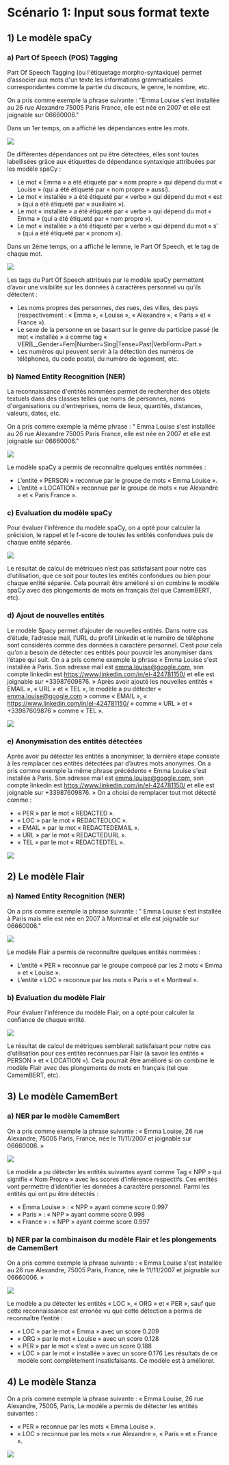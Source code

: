 # Scénario 1: Input sous format texte

## 1)	Le modèle spaCy
### a) Part Of Speech (POS) Tagging 
Part Of Speech Tagging (ou l'étiquetage morpho-syntaxique) permet d’associer aux mots d'un texte les informations grammaticales correspondantes comme la partie du discours, le genre, le nombre, etc.

On a pris comme exemple la phrase suivante : "Emma Louise s'est installée au 26 rue Alexandre 75005 Paris France, elle est née en 2007 et elle est joignable sur 06660006."

Dans un 1er temps, on a affiché les dépendances entre les mots.
 
![](images/01_Exemple_de_dépendances_entre_les_mots.png)

De différentes dépendances ont pu être détectées, elles sont toutes labellisées grâce aux étiquettes de dépendance syntaxique attribuées par les modèle spaCy :
-	Le mot « Emma » a été étiqueté par « nom propre » qui dépend du mot « Louise » (qui a été étiqueté par « nom propre » aussi).
-	Le mot « installée » a été étiqueté par « verbe » qui dépend du mot « est » (qui a été étiqueté par « auxiliaire »).
-	Le mot « installée » a été étiqueté par « verbe » qui dépend du mot « Emma » (qui a été étiqueté par « nom propre »).
-	Le mot « installée » a été étiqueté par « verbe » qui dépend du mot « s’ » (qui a été étiqueté par « pronom »).

Dans un 2ème temps, on a affiché le lemme, le Part Of Speech, et le tag de chaque mot.
 
![](images/02_Exemple_de_tags_du_Part_Of_Speech_du_modèle_spaCy.png)

Les tags du Part Of Speech attribués par le modèle spaCy permettent d’avoir une visibilité sur les données à caractères personnel vu qu’ils détectent :
-	Les noms propres des personnes, des rues, des villes, des pays (respectivement : « Emma », « Louise », « Alexandre », « Paris » et « France »).
-	Le sexe de la personne en se basant sur le genre du participe passé (le mot « installée » a comme tag « VERB__Gender=Fem|Number=Sing|Tense=Past|VerbForm=Part »
-	Les numéros qui peuvent servir à la détection des numéros de téléphones, du code postal, du numéro de logement, etc.

### b) Named Entity Recognition (NER)
La reconnaissance d'entités nommées permet de rechercher des objets textuels dans des classes telles que noms de personnes, noms d'organisations ou d'entreprises, noms de lieux, quantités, distances, valeurs, dates, etc.

On a pris comme exemple la même phrase : " Emma Louise s'est installée au 26 rue Alexandre 75005 Paris France, elle est née en 2007 et elle est joignable sur 06660006."
 
![](images/03_Exemple_d'entités_reconnues_par_le_modèle_spaCy.png)

Le modèle spaCy a permis de reconnaître quelques entités nommées :
-	L’entité « PERSON » reconnue par le groupe de mots « Emma Louise ».
-	L’entité « LOCATION » reconnue par le groupe de mots « rue Alexandre » et « Paris France ».

### c) Evaluation du modèle spaCy
Pour évaluer l’inférence du modèle spaCy, on a opté pour calculer la précision, le rappel et le f-score de toutes les entités confondues puis de chaque entité séparée.
 
![](images/04_Métriques_d'évaluation_du_modèle_spaCy.png)

Le résultat de calcul de métriques n’est pas satisfaisant pour notre cas d’utilisation, que ce soit pour toutes les entités confondues ou bien pour chaque entité séparée.
Cela pourrait être amélioré si on combine le modèle spaCy avec des plongements de mots en français (tel que CamemBERT, etc).

### d) Ajout de nouvelles entités
Le modèle Spacy permet d’ajouter de nouvelles entités. 
Dans notre cas d’étude, l’adresse mail, l’URL du profil Linkedin et le numéro de téléphone sont considérés comme des données à caractère personnel. 
C’est pour cela qu’on a besoin de détecter ces entités pour pouvoir les anonymiser dans l’étape qui suit.
On a a pris comme exemple la phrase « Emma Louise s'est installée à Paris. Son adresse mail est emma.louise@google.com, son compte linkedin est https://www.linkedin.com/in/el-424781150/ et elle est joignable sur +33987609876. »
Après avoir ajouté les nouvelles entités « EMAIL », « URL » et « TEL », le modèle a pu détecter « emma.louise@google.com » comme « EMAIL », « https://www.linkedin.com/in/el-424781150/ » comme « URL » et « +33987609876 » comme « TEL ». 
 
![](images/07_Ajout_de_nouvelles_entités_Spacy.png)


### e) Anonymisation des entités détectées
Après avoir pu détecter les entités à anonymiser, la dernière étape consiste à les remplacer ces entités détectées par d’autres mots anonymes.
On a pris comme exemple la même phrase précédente « Emma Louise s'est installée à Paris. Son adresse mail est emma.louise@google.com, son compte linkedin est https://www.linkedin.com/in/el-424781150/ et elle est joignable sur +33987609876. »
On a choisi de remplacer tout mot détecté comme :
-	 « PER » par le mot « REDACTED ». 
-	« LOC » par le mot « REDACTEDLOC ». 
-	« EMAIL » par le mot « REDACTEDEMAIL ». 
-	« URL » par le mot « REDACTEDURL ». 
-	« TEL » par le mot « REDACTEDTEL ». 

 ![](images/08_Anonymisation_des_entités_détectées_Spacy.png)


## 2)	Le modèle Flair
### a) Named Entity Recognition (NER)
On a pris comme exemple la phrase suivante : " Emma Louise s'est installée à Paris mais elle est née en 2007 à Montreal et elle est joignable sur 06660006."
 
![](images/05_Exemple_d'entités_détectées_par_Named_Entity_Recognition_du_modèle_Flair.png)

Le modèle Flair a permis de reconnaître quelques entités nommées :
-	L’entité « PER » reconnue par le groupe composé par les 2 mots « Emma » et « Louise ».
-	L’entité « LOC » reconnue par les mots « Paris » et « Montreal ».

### b) Evaluation du modèle Flair
Pour évaluer l’inférence du modèle Flair, on a opté pour calculer la confiance de chaque entité.

 
![](images/06_Métriques_d'évaluation_du_modèle_Flair.png)

Le résultat de calcul de métriques semblerait satisfaisant pour notre cas d’utilisation pour ces entités reconnues par Flair (à savoir les entités « PERSON » et « LOCATION »).
Cela pourrait être amélioré si on combine le modèle Flair avec des plongements de mots en français (tel que CamemBERT, etc).


## 3)	Le modèle CamemBert
### a) NER par le modèle CamemBert
On a pris comme exemple la phrase suivante : « Emma Louise, 26 rue Alexandre, 75005 Paris, France, née le 11/11/2007 et joignable sur 06660006. »

 ![](images/09_Camembert.png)
 
Le modèle a pu détecter les entités suivantes ayant comme Tag « NPP » qui signifie « Nom Propre » avec les scores d’inférence respectifs. Ces entités vont permettre d’identifier les données à caractère personnel. Parmi les entités qui ont pu être détectés :
-	« Emma Louise » : « NPP » ayant comme score 0.997
-	« Paris » : « NPP » ayant comme score 0.998
-	« France » : « NPP » ayant comme score 0.997

### b) NER par la combinaison du modèle Flair et les plongements de CamemBert
On a pris comme exemple la phrase suivante : « Emma Louise s'est installée au 26 rue Alexandre, 75005 Paris, France, née le 11/11/2007 et joignable sur 06660006. »
 
![](images/10_Camembert_Embeddings_+_Flair.png)

Le modèle a pu détecter les entités « LOC », « ORG » et « PER », sauf que cette reconnaissance est erronée vu que cette détection a permis de reconnaître l’entité :
-	« LOC » par le mot « Emma » avec un score 0.209
-	« ORG » par le mot « Louise » avec un score 0.128
-	« PER » par le mot « s’est » avec un score 0.188
-	« LOC » par le mot « installée » avec un score 0.176
Les résultats de ce modèle sont complètement insatisfaisants. Ce modèle est à améliorer.

## 4) Le modèle Stanza

On a pris comme exemple la phrase suivante : « Emma Louise, 26 rue Alexandre, 75005, Paris, Le modèle a permis de détecter les entités suivantes :
-	« PER » reconnue par les mots « Emma Louise ».
-	« LOC » reconnue par les mots « rue Alexandre », « Paris » et « France ».

![](images/11_Stanza.png)
 
